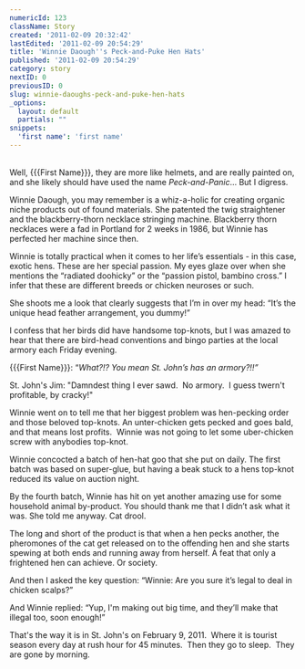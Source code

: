 ```yaml
---
numericId: 123
className: Story
created: '2011-02-09 20:32:42'
lastEdited: '2011-02-09 20:54:29'
title: 'Winnie Daough''s Peck-and-Puke Hen Hats'
published: '2011-02-09 20:54:29'
category: story
nextID: 0
previousID: 0
slug: winnie-daoughs-peck-and-puke-hen-hats
_options:
  layout: default
  partials: ""
snippets:
  'first name': 'first name'
---
```

&nbsp;  
Well, {{{First Name}}}, they are more like helmets, and are really painted on, and she likely should have used the name _Peck-and-Panic_&hellip; But I digress.

Winnie Daough, you may remember is a whiz-a-holic for creating organic niche products out of found materials. She patented the twig straightener and the blackberry-thorn necklace stringing machine. Blackberry thorn necklaces were a fad in Portland for 2 weeks in 1986, but Winnie has perfected her machine since then.

Winnie is totally practical when it comes to her life&rsquo;s essentials - in this case, exotic hens. These are her special passion. My eyes glaze over when she mentions the &ldquo;radiated doohicky&rdquo; or the &ldquo;passion pistol, bambino cross.&rdquo; I infer that these are different breeds or chicken neuroses or such.

She shoots me a look that clearly suggests that I&rsquo;m in over my head: &ldquo;It&rsquo;s the unique head feather arrangement, you dummy!&rdquo;

I confess that her birds did have handsome top-knots, but I was amazed to hear that there are bird-head conventions and bingo parties at the local armory each Friday evening.

{{{First Name}}}: &ldquo;_What?!? You mean St. John&rsquo;s has an armory?!!&rdquo;_

St. John's Jim: &quot;Damndest thing I ever sawd. &nbsp;No armory. &nbsp;I guess twern't profitable, by cracky!&quot;

Winnie went on to tell me that her biggest problem was hen-pecking order and those beloved top-knots. An unter-chicken gets pecked and goes bald, and that means lost profits. &nbsp;Winnie was not going to let some uber-chicken screw with anybodies top-knot.

Winnie concocted a batch of hen-hat goo that she put on daily. The first batch was based on super-glue, but having a beak stuck to a hens top-knot reduced its value on auction night.

By the fourth batch, Winnie has hit on yet another amazing use for some household animal by-product. You should thank me that I didn&rsquo;t ask what it was. She told me anyway. Cat drool.

The long and short of the product is that when a hen pecks another, the pheromones of the cat get released on to the offending hen and she starts spewing at both ends and running away from herself. A feat that only a frightened hen can achieve. Or society.

And then I asked the key question: &ldquo;Winnie: Are you sure it&rsquo;s legal to deal in chicken scalps?&rdquo;

And Winnie replied: &ldquo;Yup, I'm making out big time, and they&rsquo;ll make that illegal too, soon enough!&rdquo;

That's the way it is in St. John's on February 9, 2011. &nbsp;Where it is tourist season every day at rush hour for 45 minutes. &nbsp;Then they go to sleep. &nbsp;They are gone by morning.


